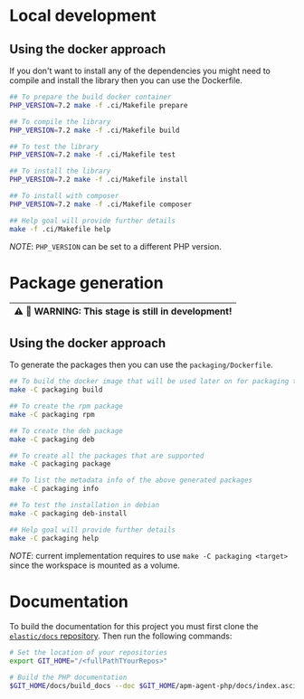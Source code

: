 # Local development

## Using the docker approach

If you don't want to install any of the dependencies you might need to compile and install the library then you can use the Dockerfile.

```bash
## To prepare the build docker container
PHP_VERSION=7.2 make -f .ci/Makefile prepare

## To compile the library
PHP_VERSION=7.2 make -f .ci/Makefile build

## To test the library
PHP_VERSION=7.2 make -f .ci/Makefile test

## To install the library
PHP_VERSION=7.2 make -f .ci/Makefile install

## To install with composer
PHP_VERSION=7.2 make -f .ci/Makefile composer

## Help goal will provide further details
make -f .ci/Makefile help
```

_NOTE_: `PHP_VERSION` can be set to a different PHP version.

# Package generation

| :warning: :construction: **WARNING: This stage is still in development!** |
| --- |

## Using the docker approach

To generate the packages then you can use the `packaging/Dockerfile`.

```bash
## To build the docker image that will be used later on for packaging the project
make -C packaging build

## To create the rpm package
make -C packaging rpm

## To create the deb package
make -C packaging deb

## To create all the packages that are supported
make -C packaging package

## To list the metadata info of the above generated packages
make -C packaging info

## To test the installation in debian
make -C packaging deb-install

## Help goal will provide further details
make -C packaging help
```

_NOTE_: current implementation requires to use `make -C packaging <target>` since the workspace
        is mounted as a volume.

# Documentation

To build the documentation for this project you must first clone the [`elastic/docs` repository](https://github.com/elastic/docs/). Then run the following commands:

```bash
# Set the location of your repositories
export GIT_HOME="/<fullPathTYourRepos>"

# Build the PHP documentation
$GIT_HOME/docs/build_docs --doc $GIT_HOME/apm-agent-php/docs/index.asciidoc --chunk 1 --open
```
